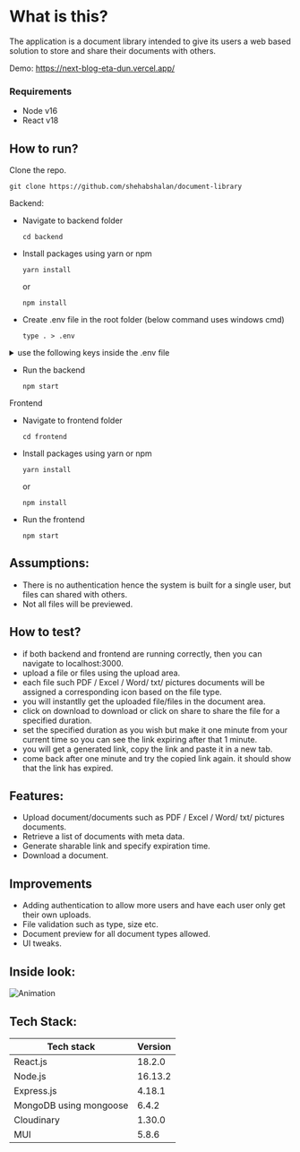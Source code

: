 # What is this?
The application is a document library intended to give its users a web based solution to store and share their documents with others.

Demo: https://next-blog-eta-dun.vercel.app/

### Requirements
- Node v16
- React v18

## How to run?
Clone the repo. 

  ```
  git clone https://github.com/shehabshalan/document-library
  ```

Backend:
- Navigate to backend folder
  ```
  cd backend
  ```
- Install packages using yarn or npm 
  ```
  yarn install
  ```
  or 
    ```
  npm install
  ```
- Create .env file in the root folder (below command uses windows cmd)
  ```
  type . > .env
  ```
<details>
  <summary>  use the following keys inside the .env file</summary>
  
  
  ```javascript
  DATABASE_URI=mongodb+srv://shehab:shehab@cluster0.qurbc.mongodb.net/LibraryDB?retryWrites=true&w=majority
CLOUDINARY_API_KEY=293221968397994
CLOUDINARY_API_SECRET=PeWchLlvoYnFyU4Q6O_WfOaegOI
CLOUDINARY_URL=cloudinary://293221968397994:PeWchLlvoYnFyU4Q6O_WfOaegOI@dmb4vowh7
CLOUDINARY_API_CLOUDNAME=dmb4vowh7
  ```
  
</details>

- Run the backend
  ```
  npm start
  ```
Frontend
- Navigate to frontend folder
  ```
  cd frontend
  ```
- Install packages using yarn or npm 
  ```
  yarn install
  ```
  or 
    ```
  npm install
  ```
- Run the frontend
  ```
  npm start
  ```
## Assumptions:
- There is no authentication hence the system is built for a single user, but files can shared with others.
- Not all files will be previewed.

## How to test?
- if both backend and frontend are running correctly, then you can navigate to localhost:3000.
- upload a file or files using the upload area. 
- each file such PDF / Excel / Word/ txt/ pictures documents will be assigned a corresponding icon based on the file type.
- you will instantlly get the uploaded file/files in the document area. 
- click on download to download or click on share to share the file for a specified duration. 
- set the specified duration as you wish but make it one minute from your current time so you can see the link expiring after that 1 minute.
- you will get a generated link, copy the link and paste it in a new tab. 
- come back after one minute and try the copied link again. it should show that the link has expired.

## Features:
- Upload document/documents such as PDF / Excel / Word/ txt/ pictures documents.
- Retrieve a list of documents with meta data.
- Generate sharable link and specify expiration time.
- Download a document.

## Improvements
- Adding authentication to allow more users and have each user only get their own uploads.
- File validation such as type, size etc.
- Document preview for all document types allowed. 
- UI tweaks.

## Inside look:

![Animation](https://user-images.githubusercontent.com/30008865/177469053-618da350-0aa4-4b4a-80b2-4c19d03dfd0e.gif)


## Tech Stack:
| Tech stack  | Version |
| ------------- | ------------- |
| React.js  | 18.2.0  |
| Node.js  | 16.13.2  |
| Express.js  | 4.18.1  |
| MongoDB using mongoose  | 6.4.2  |
| Cloudinary  | 1.30.0  |
| MUI  | 5.8.6  |
